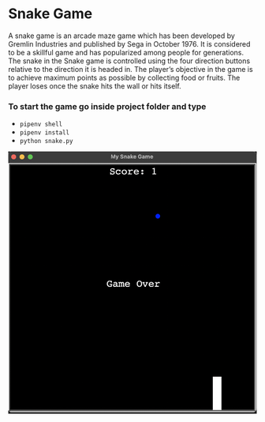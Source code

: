 # Snake Game

A snake game is an arcade maze game which has been developed by Gremlin Industries and published by Sega in October 1976. It is considered to be a skillful game and has popularized among people for generations. The snake in the Snake game is controlled using the four direction buttons relative to the direction it is headed in. The player’s objective in the game is to achieve maximum points as possible by collecting food or fruits. The player loses once the snake hits the wall or hits itself.


### To start the game go inside project folder and type
* `pipenv shell`
* `pipenv install`
* `python snake.py`

![](snake.png)





